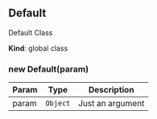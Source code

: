 <a name="Default"></a>

## Default
Default Class

**Kind**: global class  
<a name="new_Default_new"></a>

### new Default(param)

| Param | Type | Description |
| --- | --- | --- |
| param | <code>Object</code> | Just an argument |

